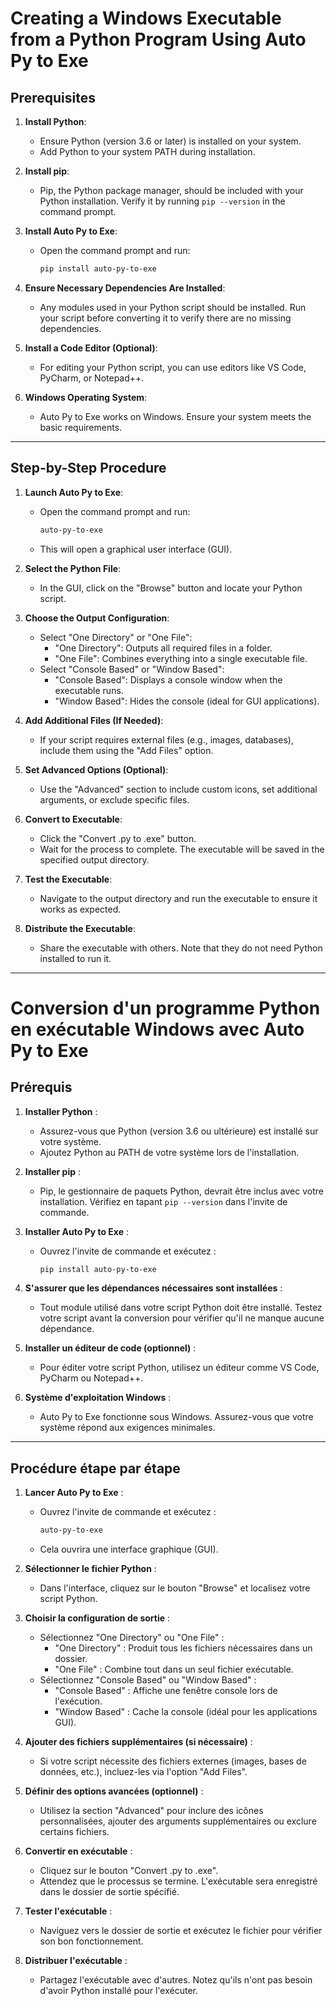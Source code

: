 # Creating a Windows Executable from a Python Program Using Auto Py to Exe

## Prerequisites
1. **Install Python**:
   - Ensure Python (version 3.6 or later) is installed on your system.
   - Add Python to your system PATH during installation.

2. **Install pip**:
   - Pip, the Python package manager, should be included with your Python installation. Verify it by running `pip --version` in the command prompt.

3. **Install Auto Py to Exe**:
   - Open the command prompt and run:
     ```bash
     pip install auto-py-to-exe
     ```

4. **Ensure Necessary Dependencies Are Installed**:
   - Any modules used in your Python script should be installed. Run your script before converting it to verify there are no missing dependencies.

5. **Install a Code Editor (Optional)**:
   - For editing your Python script, you can use editors like VS Code, PyCharm, or Notepad++.

6. **Windows Operating System**:
   - Auto Py to Exe works on Windows. Ensure your system meets the basic requirements.

---

## Step-by-Step Procedure

1. **Launch Auto Py to Exe**:
   - Open the command prompt and run:
     ```bash
     auto-py-to-exe
     ```
   - This will open a graphical user interface (GUI).

2. **Select the Python File**:
   - In the GUI, click on the "Browse" button and locate your Python script.

3. **Choose the Output Configuration**:
   - Select "One Directory" or "One File":
     - "One Directory": Outputs all required files in a folder.
     - "One File": Combines everything into a single executable file.
   - Select "Console Based" or "Window Based":
     - "Console Based": Displays a console window when the executable runs.
     - "Window Based": Hides the console (ideal for GUI applications).

4. **Add Additional Files (If Needed)**:
   - If your script requires external files (e.g., images, databases), include them using the "Add Files" option.

5. **Set Advanced Options (Optional)**:
   - Use the "Advanced" section to include custom icons, set additional arguments, or exclude specific files.

6. **Convert to Executable**:
   - Click the "Convert .py to .exe" button.
   - Wait for the process to complete. The executable will be saved in the specified output directory.

7. **Test the Executable**:
   - Navigate to the output directory and run the executable to ensure it works as expected.

8. **Distribute the Executable**:
   - Share the executable with others. Note that they do not need Python installed to run it.

---

# Conversion d'un programme Python en exécutable Windows avec Auto Py to Exe

## Prérequis
1. **Installer Python** :
   - Assurez-vous que Python (version 3.6 ou ultérieure) est installé sur votre système.
   - Ajoutez Python au PATH de votre système lors de l'installation.

2. **Installer pip** :
   - Pip, le gestionnaire de paquets Python, devrait être inclus avec votre installation. Vérifiez en tapant `pip --version` dans l'invite de commande.

3. **Installer Auto Py to Exe** :
   - Ouvrez l'invite de commande et exécutez :
     ```bash
     pip install auto-py-to-exe
     ```

4. **S'assurer que les dépendances nécessaires sont installées** :
   - Tout module utilisé dans votre script Python doit être installé. Testez votre script avant la conversion pour vérifier qu'il ne manque aucune dépendance.

5. **Installer un éditeur de code (optionnel)** :
   - Pour éditer votre script Python, utilisez un éditeur comme VS Code, PyCharm ou Notepad++.

6. **Système d'exploitation Windows** :
   - Auto Py to Exe fonctionne sous Windows. Assurez-vous que votre système répond aux exigences minimales.

---

## Procédure étape par étape

1. **Lancer Auto Py to Exe** :
   - Ouvrez l'invite de commande et exécutez :
     ```bash
     auto-py-to-exe
     ```
   - Cela ouvrira une interface graphique (GUI).

2. **Sélectionner le fichier Python** :
   - Dans l'interface, cliquez sur le bouton "Browse" et localisez votre script Python.

3. **Choisir la configuration de sortie** :
   - Sélectionnez "One Directory" ou "One File" :
     - "One Directory" : Produit tous les fichiers nécessaires dans un dossier.
     - "One File" : Combine tout dans un seul fichier exécutable.
   - Sélectionnez "Console Based" ou "Window Based" :
     - "Console Based" : Affiche une fenêtre console lors de l'exécution.
     - "Window Based" : Cache la console (idéal pour les applications GUI).

4. **Ajouter des fichiers supplémentaires (si nécessaire)** :
   - Si votre script nécessite des fichiers externes (images, bases de données, etc.), incluez-les via l'option "Add Files".

5. **Définir des options avancées (optionnel)** :
   - Utilisez la section "Advanced" pour inclure des icônes personnalisées, ajouter des arguments supplémentaires ou exclure certains fichiers.

6. **Convertir en exécutable** :
   - Cliquez sur le bouton "Convert .py to .exe".
   - Attendez que le processus se termine. L'exécutable sera enregistré dans le dossier de sortie spécifié.

7. **Tester l'exécutable** :
   - Naviguez vers le dossier de sortie et exécutez le fichier pour vérifier son bon fonctionnement.

8. **Distribuer l'exécutable** :
   - Partagez l'exécutable avec d'autres. Notez qu'ils n'ont pas besoin d'avoir Python installé pour l'exécuter.

